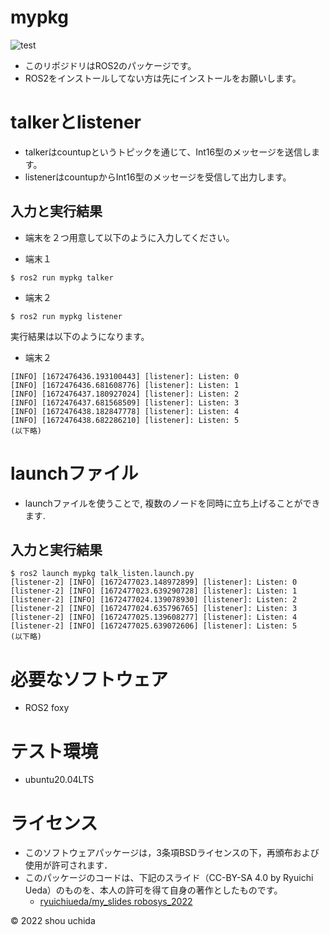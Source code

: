 # mypkg
![test](https://github.com/fwhdshkjfh/mypkg/actions/workflows/test.yml/badge.svg)

- このリポジドリはROS2のパッケージです。
- ROS2をインストールしてない方は先にインストールをお願いします。



# talkerとlistener
- talkerはcountupというトピックを通じて、Int16型のメッセージを送信します。
- listenerはcountupからInt16型のメッセージを受信して出力します。

## 入力と実行結果

- 端末を２つ用意して以下のように入力してください。

- 端末１
```
$ ros2 run mypkg talker
```
- 端末２
```
$ ros2 run mypkg listener
```
実行結果は以下のようになります。
- 端末２

```
[INFO] [1672476436.193100443] [listener]: Listen: 0
[INFO] [1672476436.681608776] [listener]: Listen: 1
[INFO] [1672476437.180927024] [listener]: Listen: 2
[INFO] [1672476437.681568509] [listener]: Listen: 3
[INFO] [1672476438.182847778] [listener]: Listen: 4
[INFO] [1672476438.682286210] [listener]: Listen: 5
(以下略)
```

# launchファイル
- launchファイルを使うことで, 複数のノードを同時に立ち上げることができます.
## 入力と実行結果
```
$ ros2 launch mypkg talk_listen.launch.py
[listener-2] [INFO] [1672477023.148972899] [listener]: Listen: 0
[listener-2] [INFO] [1672477023.639290728] [listener]: Listen: 1
[listener-2] [INFO] [1672477024.139078930] [listener]: Listen: 2
[listener-2] [INFO] [1672477024.635796765] [listener]: Listen: 3
[listener-2] [INFO] [1672477025.139608277] [listener]: Listen: 4
[listener-2] [INFO] [1672477025.639072606] [listener]: Listen: 5
(以下略)
```

# 必要なソフトウェア
- ROS2 foxy

# テスト環境
- ubuntu20.04LTS

# ライセンス
- このソフトウェアパッケージは，3条項BSDライセンスの下，再頒布および使用が許可されます．
-  このパッケージのコードは、下記のスライド（CC-BY-SA 4.0 by Ryuichi Ueda）のものを、本人の許可を得て自身の著作としたものです。
    - [ryuichiueda/my_slides robosys_2022](https://github.com/ryuichiueda/my_slides/tree/master/robosys_2022)

© 2022 shou uchida




